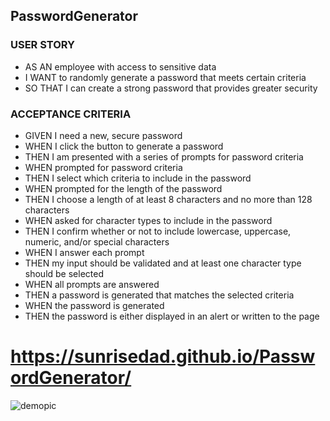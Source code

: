 ## PasswordGenerator


### USER STORY
* AS AN employee with access to sensitive data
* I WANT to randomly generate a password that meets certain criteria
* SO THAT I can create a strong password that provides greater security

### ACCEPTANCE CRITERIA
* GIVEN I need a new, secure password
* WHEN I click the button to generate a password
* THEN I am presented with a series of prompts for password criteria
* WHEN prompted for password criteria
* THEN I select which criteria to include in the password
* WHEN prompted for the length of the password
* THEN I choose a length of at least 8 characters and no more than 128 characters
* WHEN asked for character types to include in the password
* THEN I confirm whether or not to include lowercase, uppercase, numeric, and/or special characters
* WHEN I answer each prompt
* THEN my input should be validated and at least one character type should be selected
* WHEN all prompts are answered
* THEN a password is generated that matches the selected criteria
* WHEN the password is generated
* THEN the password is either displayed in an alert or written to the page


# https://sunrisedad.github.io/PasswordGenerator/


![demopic](https://user-images.githubusercontent.com/84816623/128531483-f74f3dd5-3a2e-4000-98a8-550430244a8c.PNG)




